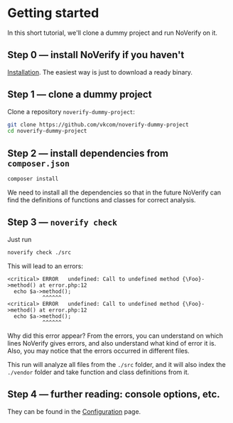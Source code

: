 # Getting started

In this short tutorial, we'll clone a dummy project and run NoVerify on it.


## Step 0 — install NoVerify if you haven't

[Installation](/docs/install.md). The easiest way is just to download a ready binary.


## Step 1 — clone a dummy project

Clone a repository `noverify-dummy-project`:
```bash
git clone https://github.com/vkcom/noverify-dummy-project
cd noverify-dummy-project
```

## Step 2 — install dependencies from `composer.json`

```bash
composer install
```

We need to install all the dependencies so that in the future NoVerify can find the definitions of functions and classes for correct analysis.

## Step 3 — `noverify check`

Just run

```bash
noverify check ./src
```

This will lead to an errors:

```
<critical> ERROR   undefined: Call to undefined method {\Foo}->method() at error.php:12
  echo $a->method();
           ^^^^^^
<critical> ERROR   undefined: Call to undefined method {\Foo}->method() at error.php:12
  echo $a->method();
           ^^^^^^
```

Why did this error appear? From the errors, you can understand on which lines NoVerify gives errors, and also understand what kind of error it is. Also, you may notice that the errors occurred in different files.

This run will analyze all files from the `./src` folder, and it will also index the `./vendor` folder and take function and class definitions from it.


## Step 4 — further reading: console options, etc.

They can be found in the [Configuration](/docs/configuration.md) page.

